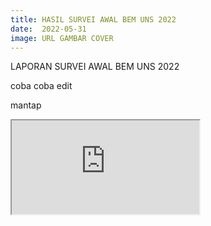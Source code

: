 ```yaml
---
title: HASIL SURVEI AWAL BEM UNS 2022
date:  2022-05-31
image: URL GAMBAR COVER
---
```


LAPORAN SURVEI AWAL BEM UNS 2022

coba coba edit

mantap

<iframe src="https:/datalks.bemuns.org/blog/LAPORAN SURVEI AWAL BEM UNS 2022.pdf"></iframe>



